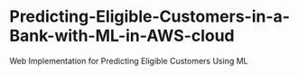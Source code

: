 # Predicting-Eligible-Customers-in-a-Bank-with-ML-in-AWS-cloud
Web Implementation for Predicting Eligible Customers Using ML 
